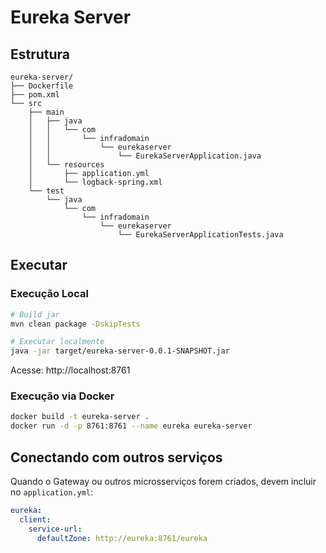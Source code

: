 # Eureka Server

## Estrutura

```text
eureka-server/
├── Dockerfile
├── pom.xml
└── src
    ├── main
    │   ├── java
    │   │   └── com
    │   │       └── infradomain
    │   │           └── eurekaserver
    │   │               └── EurekaServerApplication.java
    │   └── resources
    │       ├── application.yml
    │       └── logback-spring.xml
    └── test
        └── java
            └── com
                └── infradomain
                    └── eurekaserver
                        └── EurekaServerApplicationTests.java
```

## Executar

### Execução Local

```bash
# Build jar
mvn clean package -DskipTests

# Executar localmente
java -jar target/eureka-server-0.0.1-SNAPSHOT.jar
```

Acesse: http://localhost:8761

### Execução via Docker

```bash
docker build -t eureka-server .
docker run -d -p 8761:8761 --name eureka eureka-server
```

## Conectando com outros serviços

Quando o Gateway ou outros microsserviços forem criados, devem incluir no `application.yml`:

```yaml
eureka:
  client:
    service-url:
      defaultZone: http://eureka:8761/eureka
```